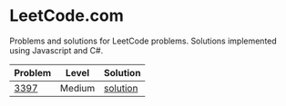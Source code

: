 # LeetCode.com

Problems and solutions for LeetCode problems. Solutions implemented using Javascript and C#.

| Problem | Level | Solution |
| -------- | -------- | --------- |
| [3397](3397/index) | Medium | [solution](3397/solution) |